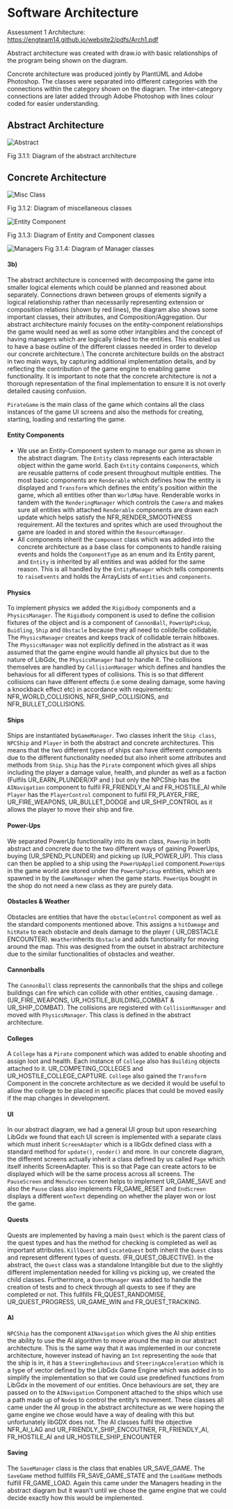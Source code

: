 # Software Architecture 
Assessment 1 Architecture: https://engteam14.github.io/website2/pdfs/Arch1.pdf

Abstract architecture was created with draw.io with basic relationships of the program being shown on the diagram.

Concrete architecture was produced jointly by PlantUML and Adobe Photoshop. The classes were separated into different categories with the connections within the category shown on the diagram. The inter-category connections are later added through Adobe Photoshop with lines colour coded for easier understanding.

## Abstract Architecture

![Abstract](https://github.com/engteam14/documentation2/blob/db9690cc011bf845a60436a93928f6acd81e2d7e/Arch%20Images/Abstract2%20FIINAL.png/?raw=true)

Fig 3.1.1: Diagram of the abstract architecture

## Concrete Architecture

![Misc Class](https://github.com/engteam14/documentation2/blob/00189b8e10aaeaa0334fd04f4f3239f639c026cc/Arch%20Images/misc5FINAL.png/?raw=true)

Fig 3.1.2: Diagram of miscellaneous classes

![Entity Component](https://github.com/engteam14/documentation2/blob/00189b8e10aaeaa0334fd04f4f3239f639c026cc/Arch%20Images/entity-component4FINAL.png/?raw=true)

Fig 3.1.3: Diagram of Entity and Component classes

![Managers](https://github.com/engteam14/documentation2/blob/00189b8e10aaeaa0334fd04f4f3239f639c026cc/Arch%20Images/manager4FINAL.png/?raw=true)
Fig 3.1.4: Diagram of Manager classes

#### 3b)
The abstract architecture is concerned with decomposing the game into smaller logical elements which could be planned and reasoned about separately. Connections drawn between groups of elements signify a logical relationship rather than necessarily representing extension or composition relations (shown by red lines), the diagram also shows some important classes, their attributes, and Composition/Aggregation. Our abstract architecture mainly focuses on the entity-component relationships the game would need as well as some other intangibles and the concept of having managers which are logically linked to the entities. This enabled us to have a base outline of the different classes needed in order to develop our concrete architecture.\\
The concrete architecture builds on the abstract in two main ways, by capturing additional implementation details, and by reflecting the contribution of the game engine to enabling game functionality. It is important to note that the concrete architecture is not a thorough representation of the final implementation to ensure it is not overly detailed causing confusion.

`PirateGame` is the main class of the game which contains all the class instances of the game UI screens and also the methods for creating, starting, loading and restarting the game. 
#### Entity Components
- We use an Entity-Component system to manage our game as shown in the abstract diagram. The `Entity` class represents each interactable object within the game world. Each `Entity` contains `Component`s, which are reusable patterns of code present throughout multiple entities. The most basic components are `Renderable` which defines how the entity is displayed and `Transform` which defines the entity's position within the game, which all entities other than `WorldMap` have.
Renderable works in tandem with the `RenderingManager` which controls the `Camera` and makes sure all entities with attached `Renderable` components are drawn each update which helps satisfy the NFR_RENDER_SMOOTHNESS requirement. All the textures and sprites which are used throughout the game are loaded in and stored within the `ResourceManager`.
- All components inherit the `Component` class which was added into the concrete architecture as a base class for components to handle raising events and holds the `ComponentType` as an enum and its Entity parent, and `Entity` is inherited by all entities and was added for the same reason. This is all handled by the `EntityManager` which tells components to `raiseEvents` and holds the ArrayLists of `entities` and `components`.
#### Physics
To implement physics we added the `Rigidbody` components and a `PhysicsManager`. The `Rigidbody` component is used to define the collision fixtures of the object and is a component of `CannonBall`, `PowerUpPickup`, `Buidling`, `Ship` and `Obstacle` because they all need to colide/be collidable.
The `PhysicsManager` creates and keeps track of collidable terrain hitboxes. The `PhysicsManager` was not explicitly defined in the abstract as it was assumed that the game engine would handle all physics but due to the nature of LibGdx, the `PhysicsManager` had to handle it.
The collisions themselves are handled by `CollisionManager` which defines and handles the behavious for all different types of collisions. This is so that different collisions can have different effects (i.e some dealing damage, some having a knockback effect etc) in accordance with requirements: NFR_WORLD_COLLISIONS, NFR_SHIP_COLLISIONS, and NFR_BULLET_COLLISIONS.
#### Ships
Ships are instantiated by`GameManager`. Two classes inherit the `Ship class`, `NPCShip` and `Player` in both the abstract and concrete architectures. This means that the two different types of ships can have different components due to the different functionality needed but also inherit some attributes and methods from `Ship`. `Ship` has the `Pirate` component which gives all ships including the player a damage value, health, and plunder as well as a faction (Fulfils UR_EARN_PLUNDER/XP and ) but only the NPCShip has the `AINavigation` component to fulfil FR_FRIENDLY_AI and FR_HOSTILE_AI while `Player` has the `PlayerControl` component to fulfil FR_PLAYER_FIRE, UR_FIRE_WEAPONS, UR_BULLET_DODGE and UR_SHIP_CONTROL as it allows the player to move their ship and fire.
#### Power-Ups
We separated PowerUp functionality into its own class, `PowerUp` in both abstract and concrete due to the two different ways of gaining PowerUps, buying (UR_SPEND_PLUNDER) and picking up (UR_POWER_UP). This class can then be applied to a ship using the `PowerUpApplied` component.`PowerUp`s in the game world are stored under the `PowerUpPickup` entities, which are spawned in by the `GameManager` when the game starts. `PowerUp`s bought in the shop do not need a new class as they are purely data.
#### Obstacles & Weather
Obstacles are entities that have the `obstacleControl` component as well as the standard components mentioned above. This assigns a `hitDamage` and `hitRate` to each obstacle and deals damage to the player ( UR_OBSTACLE ENCOUNTER). `Weather`inherits `Obstacle` and adds functionality for moving around the map. This was designed from the outset in abstract architecture due to the similar functionalities of obstacles and weather.
#### Cannonballs
The `CannonBall` class represents the cannonballs that the ships and college buildings can fire which can collide with other entities, causing damage. .(UR_FIRE_WEAPONS, UR_HOSTILE_BUILDING_COMBAT & UR_SHIP_COMBAT). The collisions are registered with `CollisionManager` and moved with `PhysicsManager`. This class is defined in the abstract architecture.
#### Colleges
A `College` has a `Pirate` component which was added to enable shooting and assign loot and health. Each instance of `College` also has `Building` objects attached to it. UR_COMPETING_COLLEGES and UR_HOSTILE_COLLEGE_CAPTURE. `College` also gained the `Transform` Component in the concrete architecture as we decided it would be useful to allow the college to be placed in specific places that could be moved easily if the map changes in development.
#### UI
In our abstract diagram, we had a general UI group but upon researching LibGdx we found that each UI screen is implemented with a separate class which must inherit `ScreenAdapter` which is a libGdx defined class with a standard method for `update()`, `render()` and more. In our concrete diagram, the different screens actually inherit a class defined by us called `Page` which itself inherits ScreenAdapter. This is so that Page can create actors to be displayed which will be the same process across all screens. The `PauseScreen` and `MenuScreen` screen helps to implement UR_GAME_SAVE and also the `Pause` class also implements FR_GAME_RESET and `EndScreen` displays a different `wonText` depending on whether the player won or lost the game.
#### Quests
Quests are implemented by having a main `Quest` which is the parent class of the quest types and has the method for checking is completed as well as important attributes. `KillQuest` and  `LocateQuest` both inherit the `Quest` class and represent different types of quests. (FR_QUEST_OBJECTIVE). In the abstract, the `Quest` class was a standalone Intangible but due to the slightly different implementation needed for killing vs picking up, we created the child classes. Furthermore, a `QuestManager` was added to handle the creation of tests and to check through all quests to see if they are completed or not. This fullfills FR_QUEST_RANDOMISE, UR_QUEST_PROGRESS, UR_GAME_WIN and FR_QUEST_TRACKING.
#### AI
`NPCShip` has the component `AINavigation` which gives the AI ship entities the ability to use the AI algorithm to move around the map in our abstract architecture. This is the same way that it was implemented in our concrete architecture, however instead of having an `Int` representing the `mode` that the ship is in, it has a `SteeringBehavious` and `SteeringAcceleration` which is a type of vector defined by the LibGdx Game Engine which was added in to simplify the implementation so that we could use predefined functions from LibGdx in the movement of our entities.
Once behaviours are set, they are passed on to the `AINavigation` Component attached to the ships which use a path made up of `Node`s to control the entity’s movement. These classes all came under the AI group in the abstract architecture as we were hoping the game engine we chose would have a way of dealing with this but unfortunately libGDX does not. The AI classes fulfil the objective NFR_AI_LAG and UR_FRIENDLY_SHIP_ENCOUTNER, FR_FRIENDLY_AI, FR_HOSTILE_AI
and UR_HOSTILE_SHIP_ENCOUNTER
#### Saving
The `SaveManager` class is the class that enables UR_SAVE_GAME. The `SaveGame` method fullfills FR_SAVE_GAME_STATE and the `LoadGame` methods fulfill FR_GAME_LOAD. Again this came under the Managers heading in the abstract diagram but it wasn't until we chose the game engine that we could decide exactly how this would be implemented.

